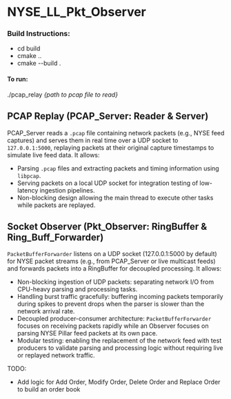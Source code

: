 # NYSE_LL_Pkt_Observer

### Build Instructions:
- cd build
- cmake ..
- cmake --build .

#### To run:
./pcap_relay _{path to pcap file to read}_

## PCAP Replay (PCAP_Server: Reader & Server)
PCAP_Server reads a `.pcap` file containing network packets (e.g., NYSE feed captures) and serves them in real time over a UDP socket to `127.0.0.1:5000`, replaying packets at their original capture timestamps to simulate live feed data. It allows:

- Parsing `.pcap` files and extracting packets and timing information using `libpcap`.
- Serving packets on a local UDP socket for integration testing of low-latency ingestion pipelines.
- Non-blocking design allowing the main thread to execute other tasks while packets are replayed.

## Socket Observer (Pkt_Observer: RingBuffer & Ring_Buff_Forwarder)
`PacketBufferForwarder` listens on a UDP socket (127.0.0.1:5000 by default) for NYSE packet streams (e.g., from PCAP_Server or live multicast feeds) and forwards packets into a RingBuffer for decoupled processing. It allows:

- Non-blocking ingestion of UDP packets: separating network I/O from CPU-heavy parsing and processing tasks.
- Handling burst traffic gracefully: buffering incoming packets temporarily during spikes to prevent drops when the parser is slower than the network arrival rate.
- Decoupled producer-consumer architecture: `PacketBufferForwarder` focuses on receiving packets rapidly while an Observer focuses on parsing NYSE Pillar feed packets at its own pace.
- Modular testing: enabling the replacement of the network feed with test producers to validate parsing and processing logic without requiring live or replayed network traffic.

TODO:
- Add logic for Add Order, Modify Order, Delete Order and Replace Order to build an order book

